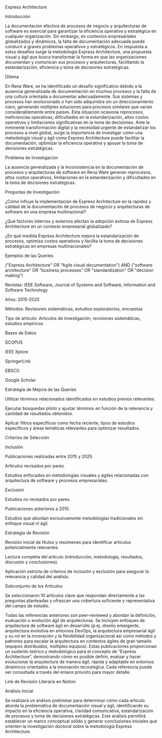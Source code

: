 Express Architecture

Introducción

La documentación efectiva de procesos de negocio y arquitecturas de software es esencial para garantizar la eficiencia operativa y estratégica en cualquier organización. Sin embargo, en contextos empresariales globalizados y dinámicos, la falta de documentación adecuada puede conducir a graves problemas operativos y estratégicos. En respuesta a estos desafíos surge la metodología Express Architecture, una propuesta visual y ágil que busca transformar la forma en que las organizaciones documentan y comunican sus procesos y arquitecturas, facilitando la estandarización, eficiencia y toma de decisiones estratégicas.

Dilema

En Rena Ware, se ha identificado un desafío significativo debido a la ausencia generalizada de documentación en muchos procesos y la falta de una cultura orientada a documentar adecuadamente. Sus sistemas y procesos han evolucionado o han sido adquiridos sin un direccionamiento claro, generando múltiples soluciones para procesos similares que varían considerablemente entre países. Esta situación ocasiona reprocesos, ineficiencias operativas, dificultades en la estandarización, altos costos operativos y limitaciones significativas en la toma de decisiones. Ante la inminente transformación digital y la necesidad urgente de estandarizar los procesos a nivel global, surge la importancia de investigar cómo una metodología visual y ágil como Express Architecture puede facilitar la documentación, optimizar la eficiencia operativa y apoyar la toma de decisiones estratégicas.

Problema de Investigación

La ausencia generalizada y la inconsistencia en la documentación de procesos y arquitecturas de software en Rena Ware generan reprocesos, altos costos operativos, limitaciones en la estandarización y dificultades en la toma de decisiones estratégicas.

Preguntas de Investigación

¿Cómo influye la implementación de Express Architecture en la rapidez y calidad de la documentación de procesos de negocio y arquitecturas de software en una empresa multinacional?

¿Qué factores internos y externos afectan la adopción exitosa de Express Architecture en un contexto empresarial globalizado?

¿En qué medida Express Architecture mejora la estandarización de procesos, optimiza costos operativos y facilita la toma de decisiones estratégicas en empresas multinacionales?

Ejemplos de las Queries

("Express Architecture" OR "Agile visual documentation") AND ("software architecture" OR "business processes" OR "standardization" OR "decision making")

Revistas: IEEE Software, Journal of Systems and Software, Information and Software Technology

Años: 2015-2025

Métodos: Revisiones sistemáticas, estudios exploratorios, encuestas

Tipo de artículo: Artículos de investigación, revisiones sistemáticas, estudios empíricos

Bases de Datos

SCOPUS

IEEE Xplore

SpringerLink

EBSCO

Google Scholar

Estrategia de Mejora de las Queries

Utilizar términos relacionados identificados en estudios previos relevantes.

Ejecutar búsquedas piloto y ajustar términos en función de la relevancia y cantidad de resultados obtenidos.

Aplicar filtros específicos como fecha reciente, tipos de estudios específicos y áreas temáticas relevantes para optimizar resultados.

Criterios de Selección

Inclusión

Publicaciones realizadas entre 2015 y 2025.

Artículos revisados por pares.

Estudios enfocados en metodologías visuales y ágiles relacionadas con arquitectura de software y procesos empresariales.

Exclusión

Estudios no revisados por pares.

Publicaciones anteriores a 2015.

Estudios que abordan exclusivamente metodologías tradicionales sin enfoque visual ni ágil.

Estrategia de Revisión

Revisión inicial de títulos y resúmenes para identificar artículos potencialmente relevantes.

Lectura completa del artículo (introducción, metodología, resultados, discusión y conclusiones).

Aplicación estricta de criterios de inclusión y exclusión para asegurar la relevancia y calidad del análisis.

Subconjunto de los Artículos

Se seleccionaron 10 artículos clave que respondan directamente a las preguntas planteadas y ofrezcan una cobertura suficiente y representativa del campo de estudio.

Todas las referencias anteriores son peer-reviewed y abordan la definición, evaluación o evolución ágil de arquitecturas. Se incluyen enfoques de arquitectura de software ágil en desarrollo (p.ej. diseño emergente, arquitectura evolutiva en entornos DevOps, la arquitectura empresarial ágil y su rol en la innovación y la flexibilidad organizacional así como métodos y patrones para escalar la arquitectura en contextos ágiles de gran tamaño (equipos distribuidos, múltiples equipos). Estas publicaciones proporcionan un sustento teórico y metodológico para el concepto de “Express Architecture”, demostrando cómo es posible definir, evaluar y hacer evolucionar la arquitectura de manera ágil, rápida y adaptable en entornos dinámicos orientados a la innovación tecnológica. Cada referencia puede ser consultada a través del enlace provisto para mayor detalle.

Link de Revisión Literaria en Notion

Análisis Inicial

Se realizará un análisis preliminar para determinar cómo cada artículo aborda la problemática de documentación visual y ágil, identificando su impacto en la eficiencia operativa, claridad comunicativa, estandarización de procesos y toma de decisiones estratégicas. Este análisis permitirá establecer un marco conceptual sólido y generar conclusiones iniciales que orienten la investigación doctoral sobre la metodología Express Architecture.
